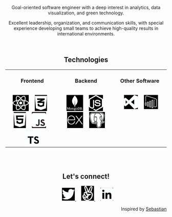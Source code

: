 <p align="Center">
	Goal-oriented software engineer with a deep interest in analytics, data visualization, and green technology.
</p>
<p align="Center">
    Excellent leadership, organization, and communication skills, with special experience developing small teams to achieve high-quality results in international environments.
</p>
<br />
<!-- <p align="center">Please see <a href="https://sebastianospina.netlify.app">my website</a> for more information!</p>
<br /> -->

<!-- PROJECTS

<h2 align="center" color="white">Projects</h2>
<div align="center">
	<table>
		<tr>
			<td width="50%">
				<h3 align="center" color="white">Breaking Bad - Infopage</h2>
				<div align="center" >  
					<a href='https://ethodeus.github.io/breaking-bad-info-page/'>
						<img src="https://github.com/Ethodeus/readme-logos/blob/master/GitHub%20Profile/Project-images/Breaking-bad/ezgif.com-gif-maker.gif" alt="Breaking-bad-		infopage" height="100%" />
					</a>
					<br>
					<br>
					<p>
						<a href="https://github.com/Ethodeus/breaking-bad-info-page" target="_blank">
							<img src="https://img.shields.io/badge/Repo-lightgrey?style=for-the-badge&logo=github"/>
						</a>  
						<a href="https://ethodeus.github.io/breaking-bad-info-page/" target="_blank">
							<img src="https://img.shields.io/badge/-website-green?style=for-the-badge&color=0CA4BD"/>
						</a>	
					</p>
					<p><strong>JavaScript, CSS3, HTML5</strong> - Platform for Breaking Bad fans to find general information about their favorite characters!</p>
				</div>
			</td>
			<td width="50%">
				<h3 align="center" color="white">Pick 'em Drinks! - Drink recipe site</h2>
				<div align="center" >  
					<a href='https://ethodeus.github.io/pick-em-drinks-project/'>
						<img src="https://github.com/Ethodeus/readme-logos/blob/master/GitHub%20Profile/Project-images/Pick%20'em%20Drinks!/ezgif.com-gif-maker.gif" alt="Pick 'em Drinks!" height="100%" />
					</a>
					<br>
					<br>
					<p>
						<a href="https://github.com/Ethodeus/pick-em-drinks-project" target="_blank">
							<img src="https://img.shields.io/badge/Repo-lightgrey?style=for-the-badge&logo=github"/>
						</a>  
						<a href="https://ethodeus.github.io/pick-em-drinks-project/" target="_blank">
							<img src="https://img.shields.io/badge/-website-green?style=for-the-badge&color=0CA4BD"/>
						</a>	
					</p>
					 <p><strong>JavaScript, CSS3, HTML5</strong> - Simple app to help you decide which drinks to make at your party!</p>
				</div>
	<tr>
		<td width="50%">
			<h3 align="center" color="white">Personal Portfolio</h2>
			<div align="center" >  
				<a href='https://sebastianospina.netlify.app'>
					<img src="https://github.com/Ethodeus/readme-logos/blob/master/GitHub%20Profile/Project-images/Porfolio/ezgif.com-gif-maker%20(1).gif" height="100%" />
				</a>
				<br>
				<br>
				<p>
					<a href="https://github.com/Ethodeus/ethodeus.github.io" target="_blank">
						<img src="https://img.shields.io/badge/Repo-lightgrey?style=for-the-badge&logo=github"/>
					</a>  
					<a href="https://sebastianospina.netlify.app" target="_blank">
						<img src="https://img.shields.io/badge/-website-green?style=for-the-badge&color=0CA4BD"/>
					</a>	
				</p>
				<p><strong>JavaScript, CSS3, HTML5</strong> - Portfolio Site including links to my projects and ways to get in contact with me.</p>
			</div>
		</td>
		<td width="50%">
			<h3 align="center" color="white">Simple Calculator</h2>
			<div align="center" >  
				<a href='https://ethodeus.github.io/simple-calculator-project/'>
					<img src="https://github.com/Ethodeus/readme-logos/blob/master/GitHub%20Profile/Project-images/Calculator/ezgif.com-gif-maker.gif" alt="Calculator" height="100%" />
				</a>
				<br>
				<br>
				<p>
					<a href="https://github.com/Ethodeus/simple-calculator-project" target="_blank">
						<img src="https://img.shields.io/badge/Repo-lightgrey?style=for-the-badge&logo=github"/>
					</a>  
					<a href="https://ethodeus.github.io/simple-calculator-project/" target="_blank">
						<img src="https://img.shields.io/badge/-website-green?style=for-the-badge&color=0CA4BD"/>
					</a>	
				</p>
				<p><strong>JavaScript, CSS3, HTML5</strong> - Simple calculator website as my first attempt to work with OOP.</p>
			</div>	
		</td>
	</table>
</div>
<br />
<br /> -->

<!-- TECHNOLOGIES -->
 
<h2 align="center" color="#fbffff">Technologies</h2>
<div align="center">
<table>
	<tr>
		<td valign="top" width="33.3333%">
			<h3 align="center" color="white">Frontend</h2>
			<br>
				<div align="center" >  
					<img src="https://github.com/BrandonMerry/Profile-readme/blob/main/GithubProfile/Tech%20Icons/React.png" alt="React" height="50" />
						&nbsp&nbsp&nbsp
					<img  src="https://github.com/BrandonMerry/Profile-readme/blob/main/GithubProfile/Tech%20Icons/css3.png" alt="CSS3" height="50" />
						&nbsp&nbsp&nbsp
					<img  src="https://github.com/BrandonMerry/Profile-readme/blob/main/GithubProfile/Tech%20Icons/html5.png" alt="HTML5" height="50" />
						&nbsp&nbsp&nbsp
					<img  src="https://github.com/BrandonMerry/Profile-readme/blob/main/GithubProfile/Tech%20Icons/JavaScript.png" alt="JavaScript" height="50" />  
					&nbsp&nbsp&nbsp
					<img  src="https://github.com/BrandonMerry/Profile-readme/blob/main/GithubProfile/Tech%20Icons/TypeScript.png" alt="TypeScript" height="50" />  
					</div>
			</td>
			<td valign="top" width="33.3333%">
				<h3 align="center" color="fbffff">Backend</h2>
				<br>
				<div align="center">
					&nbsp
					<img  src="https://github.com/BrandonMerry/Profile-readme/blob/main/GithubProfile/Tech%20Icons/MangoDB%20.png" alt="MongoDB" height="50" />  
					&nbsp&nbsp&nbsp
					<img  src="https://github.com/BrandonMerry/Profile-readme/blob/main/GithubProfile/Tech%20Icons/NodeJS.png" alt="Node.js" height="50" /> 
					&nbsp&nbsp&nbsp
					<img  src="https://github.com/BrandonMerry/Profile-readme/blob/main/GithubProfile/Tech%20Icons/expressjs.png" alt="Express.js" height="50" />
					&nbsp&nbsp&nbsp
					<img  src="https://github.com/BrandonMerry/Profile-readme/blob/main/GithubProfile/Tech%20Icons/SQL.png" alt="PostgreSQL " height="50" />
					<br>
					<br>	
				</div>
			</td>
			<td valign="top" width="33.3333%">	
				<h3 align="center" color="fbffff">Other Software</h2>
				<br>
				<div align="center">
					&nbsp
					<img  src="https://github.com/BrandonMerry/Profile-readme/blob/main/GithubProfile/Tech%20Icons/VS%20Code.png" alt="VS Code" height="44" />  
					&nbsp&nbsp&nbsp
					<img  src="https://github.com/BrandonMerry/Profile-readme/blob/main/GithubProfile/Tech%20Icons/PowerBI.png" alt="PowerBi" height="44" />  	
				</div>
			</td>
		</tr>
	</table>
</div>
</br>
</br>

<!-- CONTACT -->

<h2 align="center" color="fbffff">Let's connect!</h2>
<p align="center">
	<a href="https://twitter.com/BrandonMerryBKK" target="_blank">
		<img
			src="https://github.com/BrandonMerry/Profile-readme/blob/main/GithubProfile/socialMedia_Icons/twitter.png"
			width="40px"
			style="padding-left: 10px"
		/>
	</a>
	&nbsp&nbsp&nbsp
	<a href="https://angel.co/u/brandon-merry-1" target="_blank">
		<img
			src="https://github.com/BrandonMerry/Profile-readme/blob/main/GithubProfile/socialMedia_Icons/Untitled%20design.png"
			width="40px"
		/>
	</a>
	&nbsp&nbsp&nbsp
	<a href="https://www.linkedin.com/in/brandonmerry/" target="_blank">
		<img
			src="https://github.com/BrandonMerry/Profile-readme/blob/main/GithubProfile/socialMedia_Icons/li.png"
			width="40px"
		/>
	</a>
</p>

<p align="right" color="#fbffff">Inspired by <a href="https://github.com/Ethodeus">Sebastian</a></p>
